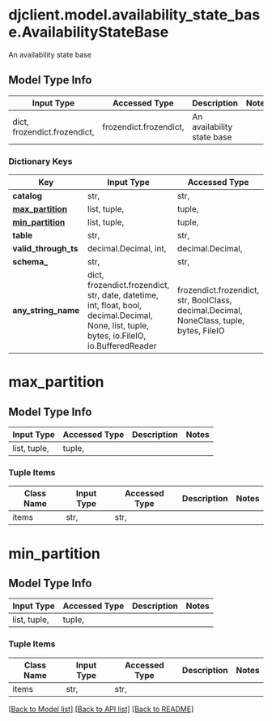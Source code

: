 # djclient.model.availability_state_base.AvailabilityStateBase

An availability state base

## Model Type Info
Input Type | Accessed Type | Description | Notes
------------ | ------------- | ------------- | -------------
dict, frozendict.frozendict,  | frozendict.frozendict,  | An availability state base | 

### Dictionary Keys
Key | Input Type | Accessed Type | Description | Notes
------------ | ------------- | ------------- | ------------- | -------------
**catalog** | str,  | str,  |  | 
**[max_partition](#max_partition)** | list, tuple,  | tuple,  |  | 
**[min_partition](#min_partition)** | list, tuple,  | tuple,  |  | 
**table** | str,  | str,  |  | 
**valid_through_ts** | decimal.Decimal, int,  | decimal.Decimal,  |  | 
**schema_** | str,  | str,  |  | [optional] 
**any_string_name** | dict, frozendict.frozendict, str, date, datetime, int, float, bool, decimal.Decimal, None, list, tuple, bytes, io.FileIO, io.BufferedReader | frozendict.frozendict, str, BoolClass, decimal.Decimal, NoneClass, tuple, bytes, FileIO | any string name can be used but the value must be the correct type | [optional]

# max_partition

## Model Type Info
Input Type | Accessed Type | Description | Notes
------------ | ------------- | ------------- | -------------
list, tuple,  | tuple,  |  | 

### Tuple Items
Class Name | Input Type | Accessed Type | Description | Notes
------------- | ------------- | ------------- | ------------- | -------------
items | str,  | str,  |  | 

# min_partition

## Model Type Info
Input Type | Accessed Type | Description | Notes
------------ | ------------- | ------------- | -------------
list, tuple,  | tuple,  |  | 

### Tuple Items
Class Name | Input Type | Accessed Type | Description | Notes
------------- | ------------- | ------------- | ------------- | -------------
items | str,  | str,  |  | 

[[Back to Model list]](../../README.md#documentation-for-models) [[Back to API list]](../../README.md#documentation-for-api-endpoints) [[Back to README]](../../README.md)

